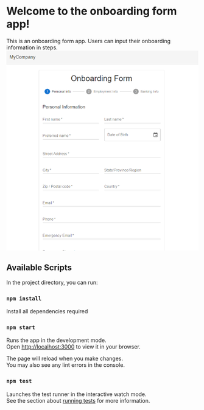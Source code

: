 # Welcome to the onboarding form app!

This is an onboarding form app. Users can input their onboarding information in steps.
![alt text](image.png)

## Available Scripts

In the project directory, you can run:

### `npm install`

Install all dependencies required

### `npm start`

Runs the app in the development mode.\
Open [http://localhost:3000](http://localhost:3000) to view it in your browser.

The page will reload when you make changes.\
You may also see any lint errors in the console.

### `npm test`

Launches the test runner in the interactive watch mode.\
See the section about [running tests](https://facebook.github.io/create-react-app/docs/running-tests) for more information.
